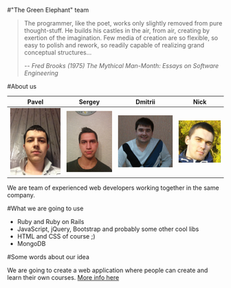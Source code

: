 #"The Green Elephant" team

> The programmer, like the poet, works only slightly removed from pure thought-stuff. He builds his castles in the air, from air, creating by exertion of the imagination. Few media of creation are so flexible, so easy to polish and rework, so readily capable of realizing grand conceptual structures...
>
> *-- Fred Brooks (1975) The Mythical Man-Month: Essays on Software Engineering*

#About us

| Pavel | Sergey | Dmitrii | Nick
|--- |--- |--- |---
| ![Pavel](images/schfkt.jpg?raw=true) | ![Sergey](images/smage.jpg?raw=true) | ![Dmitrii](images/budmitr.png?raw=true) | ![Nick](images/nsave.jpeg?raw=true) |

We are team of experienced web developers working together in the same company.

#What we are going to use

 - Ruby and Ruby on Rails
 - JavaScript, jQuery, Bootstrap and probably some other cool libs
 - HTML and CSS of course ;)
 - MongoDB

#Some words about our idea

We are going to create a web application where people can create and learn their own courses.
[More info here](https://github.com/schfkt/coursehub/blob/master/README.md)
